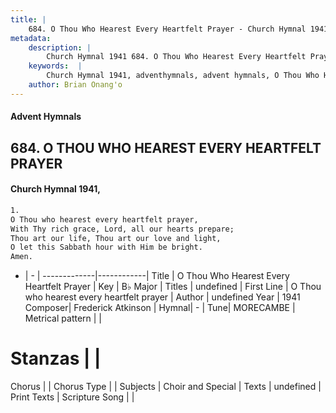 ```yaml
---
title: |
    684. O Thou Who Hearest Every Heartfelt Prayer - Church Hymnal 1941
metadata:
    description: |
        Church Hymnal 1941 684. O Thou Who Hearest Every Heartfelt Prayer.  O Thou who hearest every heartfelt prayer,  With Thy rich grace, Lord, all our hearts prepare;  Thou art our life, Thou art our love and light,  O let this Sabbath hour with Him be bright.  Amen. 
    keywords:  |
        Church Hymnal 1941, adventhymnals, advent hymnals, O Thou Who Hearest Every Heartfelt Prayer, O Thou who hearest every heartfelt prayer. 
    author: Brian Onang'o
---
```


#### Advent Hymnals
## 684. O THOU WHO HEAREST EVERY HEARTFELT PRAYER
####  Church Hymnal 1941,

```txt
1.
O Thou who hearest every heartfelt prayer, 
With Thy rich grace, Lord, all our hearts prepare; 
Thou art our life, Thou art our love and light, 
O let this Sabbath hour with Him be bright. 
Amen.

```

- |   -  |
-------------|------------|
Title | O Thou Who Hearest Every Heartfelt Prayer |
Key | B♭ Major |
Titles | undefined |
First Line | O Thou who hearest every heartfelt prayer |
Author | undefined
Year | 1941
Composer| Frederick Atkinson |
Hymnal|  - |
Tune| MORECAMBE |
Metrical pattern | |
# Stanzas |  |
Chorus |  |
Chorus Type |  |
Subjects | Choir and Special |
Texts | undefined |
Print Texts | 
Scripture Song |  |
    
